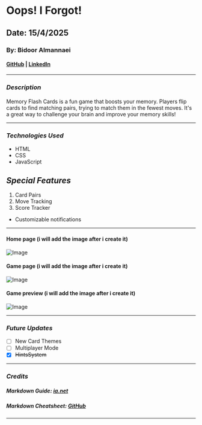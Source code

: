 # Oops! I Forgot!

## Date: 15/4/2025

### By: Bidoor Almannaei

#### [GitHub](https://github.com/Bodoorr) | [LinkedIn](https://www.linkedin.com/in/budoor-almannaei/)

---

### **_Description_**

####

Memory Flash Cards is a fun game that boosts your memory. Players flip cards to find matching pairs, trying to match them in the fewest moves. It's a great way to challenge your brain and improve your memory skills!

---

### **_Technologies Used_**

- HTML
- CSS
- JavaScript

## **_Special Features_**

1. Card Pairs
2. Move Tracking
3. Score Tracker

- Customizable notifications

---

#### Home page (i will add the image after i create it)

![Image]()

#### Game page (i will add the image after i create it)

![Image]()

#### Game preview (i will add the image after i create it)

![Image]()

---

### **_Future Updates_**

- [ ] New Card Themes
- [ ] Multiplayer Mode
- [x] ~~HintsSystem~~

---

### **_Credits_**

##### Markdown Guide: [ia.net](https://ia.net/writer/support/general/markdown-guide)

##### Markdown Cheatsheet: [GitHub](https://guides.github.com/pdfs/markdown-cheatsheet-online.pdf)

---
